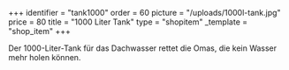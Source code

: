 +++
identifier = "tank1000"
order = 60
picture = "/uploads/1000l-tank.jpg"
price = 80
title = "1000 Liter Tank"
type = "shopitem"
_template = "shop_item"
+++

Der 1000-Liter-Tank für das Dachwasser rettet die Omas, die kein Wasser mehr holen können.
